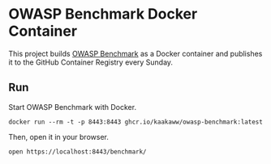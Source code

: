 # OWASP Benchmark Docker Container

This project builds [OWASP Benchmark](https://owasp.org/www-project-benchmark/) as a Docker container and publishes it to the GitHub Container Registry every Sunday.

## Run

Start OWASP Benchmark with Docker.

```shell
docker run --rm -t -p 8443:8443 ghcr.io/kaakaww/owasp-benchmark:latest
```

Then, open it in your browser.

```shell
open https://localhost:8443/benchmark/
```
